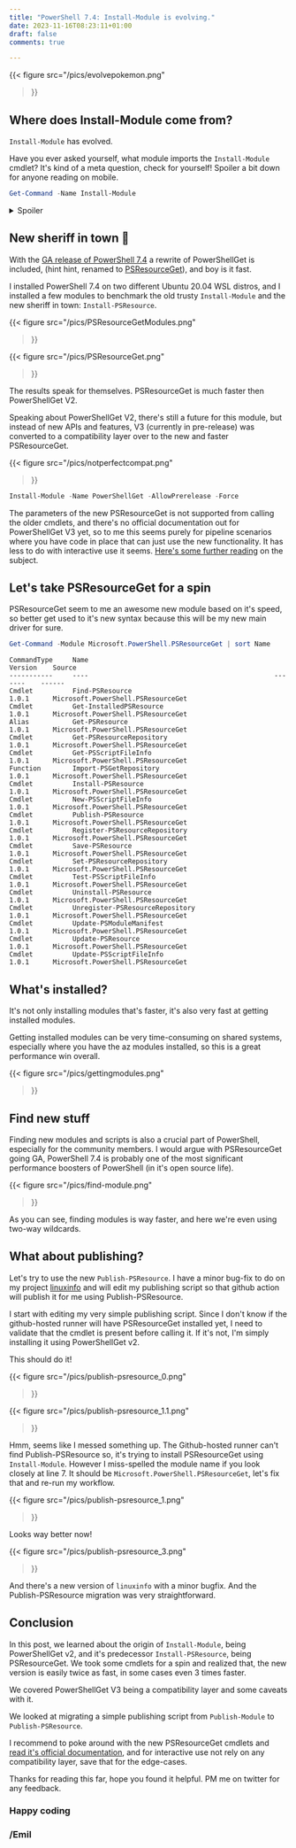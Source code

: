```yaml
--- 
title: "PowerShell 7.4: Install-Module is evolving."
date: 2023-11-16T08:23:11+01:00 
draft: false
comments: true

---
```


{{< figure
  src="/pics/evolvepokemon.png"
>}}

## Where does Install-Module come from?

`Install-Module` has evolved.

Have you ever asked yourself, what module imports the `Install-Module` cmdlet?
It's kind of a meta question, check for yourself! Spoiler a bit down for anyone reading on mobile.

```powershell
Get-Command -Name Install-Module
```

<details>
  <summary>Spoiler</summary>

```
    CommandType     Name                                               Version    Source
    -----------     ----                                               -------    ------
    Function        Install-Module                                     2.2.5      PowerShellGet

```
</details>

## New sheriff in town 🤠

With the [GA release of PowerShell 7.4](https://devblogs.microsoft.com/powershell/powershell-7-4-general-availability/) a rewrite of PowerShellGet is included, (hint hint, renamed to [PSResourceGet](https://devblogs.microsoft.com/powershell/psresourceget-is-generally-available/)), and boy is it fast.

I installed PowerShell 7.4 on two different Ubuntu 20.04 WSL distros, and I installed a few modules to benchmark the old trusty `Install-Module` and the new sheriff in town: `Install-PSResource`.

{{< figure
  src="/pics/PSResourceGetModules.png"
>}}

{{< figure
  src="/pics/PSResourceGet.png"
>}}

The results speak for themselves. PSResourceGet is much faster then PowerShellGet V2.

Speaking about PowerShellGet V2, there's still a future for this module, but instead of new APIs and features, V3 (currently in pre-release) was converted to a compatibility layer over to the new and faster PSResourceGet.

{{< figure
  src="/pics/notperfectcompat.png"
>}}

```powershell
Install-Module -Name PowerShellGet -AllowPrerelease -Force
```

The parameters of the new PSResourceGet is not supported from calling the older cmdlets, and there's no official documentation out for PowerShellGet V3 yet, so to me this seems purely for pipeline scenarios where you have code in place that can just use the new functionality. It has less to do with interactive use it seems. [Here's some further reading](https://devblogs.microsoft.com/powershell/powershellget-3-0-22-beta22-is-now-available/) on the subject.

## Let's take PSResourceGet for a spin

PSResourceGet seem to me an awesome new module based on it's speed, so better get used to it's new syntax because this will be my new main driver for sure.

```powershell
Get-Command -Module Microsoft.PowerShell.PSResourceGet | sort Name
```

```Output
CommandType     Name                                               Version    Source
-----------     ----                                               -------    ------
Cmdlet          Find-PSResource                                    1.0.1      Microsoft.PowerShell.PSResourceGet
Cmdlet          Get-InstalledPSResource                            1.0.1      Microsoft.PowerShell.PSResourceGet
Alias           Get-PSResource                                     1.0.1      Microsoft.PowerShell.PSResourceGet
Cmdlet          Get-PSResourceRepository                           1.0.1      Microsoft.PowerShell.PSResourceGet
Cmdlet          Get-PSScriptFileInfo                               1.0.1      Microsoft.PowerShell.PSResourceGet
Function        Import-PSGetRepository                             1.0.1      Microsoft.PowerShell.PSResourceGet
Cmdlet          Install-PSResource                                 1.0.1      Microsoft.PowerShell.PSResourceGet
Cmdlet          New-PSScriptFileInfo                               1.0.1      Microsoft.PowerShell.PSResourceGet
Cmdlet          Publish-PSResource                                 1.0.1      Microsoft.PowerShell.PSResourceGet
Cmdlet          Register-PSResourceRepository                      1.0.1      Microsoft.PowerShell.PSResourceGet
Cmdlet          Save-PSResource                                    1.0.1      Microsoft.PowerShell.PSResourceGet
Cmdlet          Set-PSResourceRepository                           1.0.1      Microsoft.PowerShell.PSResourceGet
Cmdlet          Test-PSScriptFileInfo                              1.0.1      Microsoft.PowerShell.PSResourceGet
Cmdlet          Uninstall-PSResource                               1.0.1      Microsoft.PowerShell.PSResourceGet
Cmdlet          Unregister-PSResourceRepository                    1.0.1      Microsoft.PowerShell.PSResourceGet
Cmdlet          Update-PSModuleManifest                            1.0.1      Microsoft.PowerShell.PSResourceGet
Cmdlet          Update-PSResource                                  1.0.1      Microsoft.PowerShell.PSResourceGet
Cmdlet          Update-PSScriptFileInfo                            1.0.1      Microsoft.PowerShell.PSResourceGet
```

## What's installed?

It's not only installing modules that's faster, it's also very fast at getting installed modules.

Getting installed modules can be very time-consuming on shared systems, especially where you have the az modules installed, so this is a great performance win overall.


{{< figure
  src="/pics/gettingmodules.png"
>}}

## Find new stuff

Finding new modules and scripts is also a crucial part of PowerShell, especially for the community members. I would argue with PSResourceGet going GA, PowerShell 7.4 is probably one of the most significant performance boosters of PowerShell (in it's open source life).

{{< figure
  src="/pics/find-module.png"
>}}

As you can see, finding modules is way faster, and here we're even using two-way wildcards.

## What about publishing?

Let's try to use the new `Publish-PSResource`. I have a minor bug-fix to do on my project [linuxinfo](https://www.ehmiiz.se/blog/ps_linuxinfo_release/) and will edit my publishing script so that github action will publish it for me using Publish-PSResource.

I start with editing my very simple publishing script. Since I don't know if the github-hosted runner will have PSResourceGet installed yet, I need to validate that the cmdlet is present before calling it. If it's not, I'm simply installing it using PowerShellGet v2.

This should do it!

{{< figure
  src="/pics/publish-psresource_0.png"
>}}

{{< figure
  src="/pics/publish-psresource_1.1.png"
>}}


Hmm, seems like I messed something up. The Github-hosted runner can't find Publish-PSResource so, it's trying to install PSResourceGet using `Install-Module`. However I miss-spelled the module name if you look closely at line 7. It should be `Microsoft.PowerShell.PSResourceGet`, let's fix that and re-run my workflow.

{{< figure
  src="/pics/publish-psresource_1.png"
>}}

Looks way better now!

{{< figure
  src="/pics/publish-psresource_3.png"
>}}

And there's a new version of `linuxinfo` with a minor bugfix. And the Publish-PSResource migration was very straightforward.

## Conclusion

In this post, we learned about the origin of `Install-Module`, being PowerShellGet v2, and it's predecessor `Install-PSResource`, being PSResourceGet. We took some cmdlets for a spin and realized that, the new version is easily twice as fast, in some cases even 3 times faster.

We covered PowerShellGet V3 being a compatibility layer and some caveats with it.

We looked at migrating a simple publishing script from `Publish-Module` to `Publish-PSResource`.

I recommend to poke around with the new PSResourceGet cmdlets and [read it's official documentation](https://learn.microsoft.com/powershell/module/microsoft.powershell.psresourceget/?view=powershellget-3.x), and for interactive use not rely on any compatibility layer, save that for the edge-cases.

Thanks for reading this far, hope you found it helpful. PM me on twitter for any feedback.

### Happy coding
### /Emil